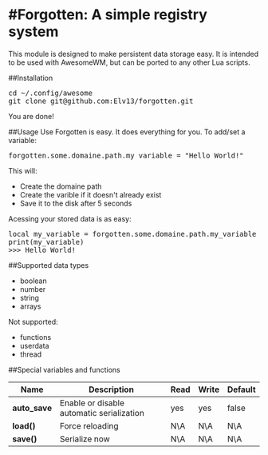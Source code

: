 #Forgotten: A simple registry system
====================================

This module is designed to make persistent data storage easy. It is intended
to be used with AwesomeWM, but can be ported to any other Lua scripts.

##Installation

<pre>
cd ~/.config/awesome
git clone git@github.com:Elv13/forgotten.git
</pre>

You are done!

##Usage
Use Forgotten is easy. It does everything for you. To add/set a variable:
<pre>
forgotten.some.domaine.path.my_variable = "Hello World!"
</pre>
This will:
 * Create the domaine path
 * Create the varible if it doesn't already exist
 * Save it to the disk after 5 seconds

Acessing your stored data is as easy:
<pre>
local my_variable = forgotten.some.domaine.path.my_variable
print(my_variable)
>>> Hello World!
</pre>

##Supported data types

 * boolean
 * number
 * string
 * arrays

Not supported:
 * functions
 * userdata
 * thread

##Special variables and functions

|     Name      |                Description                | Read | Write | Default |
| ------------- | ----------------------------------------- | ---- | ----- | ------- |
| **auto_save** | Enable or disable automatic serialization | yes  | yes   | false   |
| **load()**    | Force reloading                           | N\A  | N\A   | N\A     |
| **save()**    | Serialize now                             | N\A  | N\A   | N\A     |
